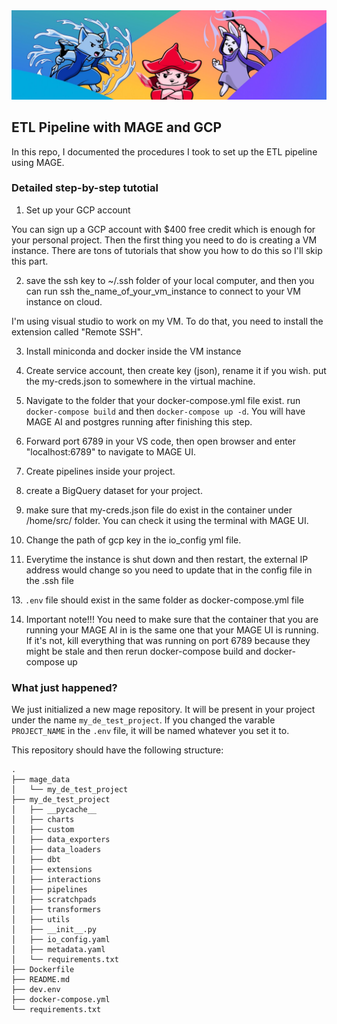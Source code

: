 <div>
<img src="https://github.com/mage-ai/assets/blob/main/mascots/mascots-shorter.jpeg?raw=true">
</div>

## ETL Pipeline with MAGE and GCP

In this repo, I documented the procedures I took to set up the ETL pipeline using MAGE. 

### Detailed step-by-step tutotial

1. Set up your GCP account

You can sign up a GCP account with $400 free credit which is enough for your personal project. Then the first thing you need to do is creating a VM instance. There are tons of tutorials that show you how to do this so I'll skip this part.

2. save the ssh key to ~/.ssh folder of your local computer, and then you can run ssh the_name_of_your_vm_instance to connect to your VM instance on cloud.

I'm using visual studio to work on my VM. To do that, you need to install the extension called "Remote SSH".

3. Install miniconda and docker inside the VM instance

4. Create service account, then create key (json), rename it if you wish. put the my-creds.json to somewhere in the virtual machine.

5. Navigate to the folder that your docker-compose.yml file exist. run `docker-compose build` and then `docker-compose up -d`. You will have MAGE AI and postgres running after finishing this step.

6. Forward port 6789 in your VS code, then open browser and enter "localhost:6789" to navigate to MAGE UI. 

8. Create pipelines inside your project. 

9. create a BigQuery dataset for your project. 

10. make sure that my-creds.json file do exist in the container under /home/src/ folder. You can check it using the terminal with MAGE UI.

11. Change the path of gcp key in the io_config yml file.

12. Everytime the instance is shut down and then restart, the external IP address would change so you need to update that in the config file in the .ssh file

13. `.env` file should exist in the same folder as docker-compose.yml file

14. Important note!!! You need to make sure that the container that you are running your MAGE AI in is the same one that your MAGE UI is running. If it's not, kill everything that was running on port 6789 because they might be stale and then rerun docker-compose build and docker-compose up

### What just happened?

We just initialized a new mage repository. It will be present in your project under the name `my_de_test_project`. If you changed the varable `PROJECT_NAME` in the `.env` file, it will be named whatever you set it to.

This repository should have the following structure:

```
.
├── mage_data
│   └── my_de_test_project
├── my_de_test_project
│   ├── __pycache__
│   ├── charts
│   ├── custom
│   ├── data_exporters
│   ├── data_loaders
│   ├── dbt
│   ├── extensions
│   ├── interactions
│   ├── pipelines
│   ├── scratchpads
│   ├── transformers
│   ├── utils
│   ├── __init__.py
│   ├── io_config.yaml
│   ├── metadata.yaml
│   └── requirements.txt
├── Dockerfile
├── README.md
├── dev.env
├── docker-compose.yml
└── requirements.txt
```


